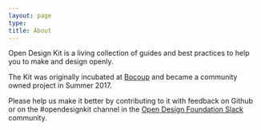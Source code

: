 ```yaml
---
layout: page
type:
title: About
---
```


Open Design Kit is a living collection of guides and best practices to help you to make and design openly.

The Kit was originally incubated at [Bocoup](https://bocoup.com/) and became a community owned project in Summer 2017.

Please help us make it better by contributing to it with feedback on Github or on the #opendesignkit channel in the [Open Design Foundation Slack](http://slack.opendesign.foundation/) community.




